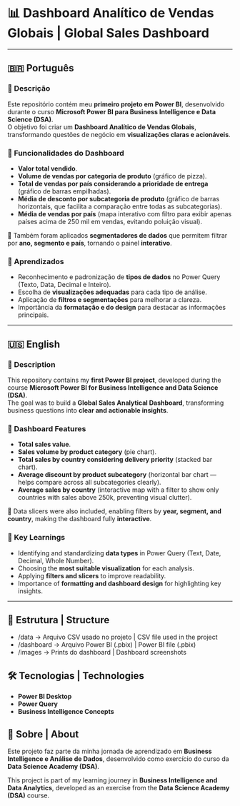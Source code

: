 # 📊 Dashboard Analítico de Vendas Globais | Global Sales Dashboard

---

## 🇧🇷 Português

### 📌 Descrição  
Este repositório contém meu **primeiro projeto em Power BI**, desenvolvido durante o curso **Microsoft Power BI para Business Intelligence e Data Science (DSA)**.  
O objetivo foi criar um **Dashboard Analítico de Vendas Globais**, transformando questões de negócio em **visualizações claras e acionáveis**.

### 🚀 Funcionalidades do Dashboard  
- **Valor total vendido**.  
- **Volume de vendas por categoria de produto** (gráfico de pizza).  
- **Total de vendas por país considerando a prioridade de entrega** (gráfico de barras empilhadas).  
- **Média de desconto por subcategoria de produto** (gráfico de barras horizontais, que facilita a comparação entre todas as subcategorias).  
- **Média de vendas por país** (mapa interativo com filtro para exibir apenas países acima de 250 mil em vendas, evitando poluição visual).  

🔎 Também foram aplicados **segmentadores de dados** que permitem filtrar por **ano, segmento e país**, tornando o painel **interativo**.

### 🎯 Aprendizados  
- Reconhecimento e padronização de **tipos de dados** no Power Query (Texto, Data, Decimal e Inteiro).  
- Escolha de **visualizações adequadas** para cada tipo de análise.  
- Aplicação de **filtros e segmentações** para melhorar a clareza.  
- Importância da **formatação e do design** para destacar as informações principais.  

---

## 🇺🇸 English

### 📌 Description  
This repository contains my **first Power BI project**, developed during the course **Microsoft Power BI for Business Intelligence and Data Science (DSA)**.  
The goal was to build a **Global Sales Analytical Dashboard**, transforming business questions into **clear and actionable insights**.

### 🚀 Dashboard Features  
- **Total sales value**.  
- **Sales volume by product category** (pie chart).  
- **Total sales by country considering delivery priority** (stacked bar chart).  
- **Average discount by product subcategory** (horizontal bar chart — helps compare across all subcategories clearly).  
- **Average sales by country** (interactive map with a filter to show only countries with sales above 250k, preventing visual clutter).  

🔎 Data slicers were also included, enabling filters by **year, segment, and country**, making the dashboard fully **interactive**.

### 🎯 Key Learnings  
- Identifying and standardizing **data types** in Power Query (Text, Date, Decimal, Whole Number).  
- Choosing the **most suitable visualization** for each analysis.  
- Applying **filters and slicers** to improve readability.  
- Importance of **formatting and dashboard design** for highlighting key insights.  

---

## 📂 Estrutura | Structure

- /data → Arquivo CSV usado no projeto | CSV file used in the project
- /dashboard → Arquivo Power BI (.pbix) | Power BI file (.pbix)
- /images → Prints do dashboard | Dashboard screenshots

## 🛠️ Tecnologias | Technologies
- **Power BI Desktop**  
- **Power Query**  
- **Business Intelligence Concepts**  

## 📢 Sobre | About
Este projeto faz parte da minha jornada de aprendizado em **Business Intelligence e Análise de Dados**, desenvolvido como exercício do curso da **Data Science Academy (DSA)**.  

This project is part of my learning journey in **Business Intelligence and Data Analytics**, developed as an exercise from the **Data Science Academy (DSA)** course.  
